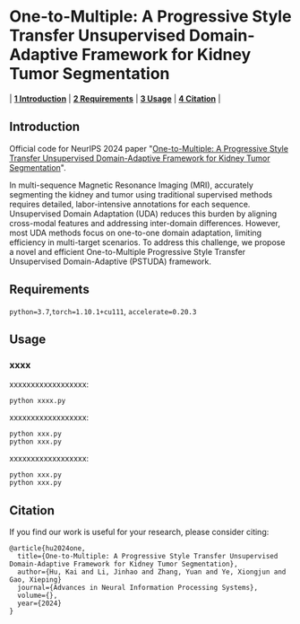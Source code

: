 # One-to-Multiple: A Progressive Style Transfer Unsupervised Domain-Adaptive Framework for Kidney Tumor Segmentation

| **[1 Introduction](#introduction)** 
| **[2 Requirements](#requirements)**
| **[3 Usage](#usage)**
| **[4 Citation](#citation)** |

<a id="introduction"></a>
## Introduction

Official code for NeurIPS 2024 paper "[One-to-Multiple: A Progressive Style Transfer Unsupervised Domain-Adaptive Framework for Kidney Tumor Segmentation]()".

In multi-sequence Magnetic Resonance Imaging (MRI), accurately segmenting the kidney and tumor using traditional supervised methods requires detailed, labor-intensive annotations for each sequence. Unsupervised Domain Adaptation (UDA) reduces this burden by aligning cross-modal features and addressing inter-domain differences. However, most UDA methods focus on one-to-one domain adaptation, limiting efficiency in multi-target scenarios. To address this challenge, we propose a novel and efficient One-to-Multiple Progressive Style Transfer Unsupervised Domain-Adaptive (PSTUDA) framework.

<a id="requirements"></a>
## Requirements

`python=3.7`,`torch=1.10.1+cu111`, `accelerate=0.20.3`

<a id="usage"></a>

## Usage

### xxxx
xxxxxxxxxxxxxxxxxx:

```
python xxxx.py
```

xxxxxxxxxxxxxxxxxx: 

```
python xxx.py
python xxx.py
```
xxxxxxxxxxxxxxxxxx: 
```
python xxx.py
python xxx.py
```

<a id="citation"></a>

## Citation

If you find our work is useful for your research, please consider citing:

```
@article{hu2024one,
  title={One-to-Multiple: A Progressive Style Transfer Unsupervised Domain-Adaptive Framework for Kidney Tumor Segmentation},
  author={Hu, Kai and Li, Jinhao and Zhang, Yuan and Ye, Xiongjun and Gao, Xieping}
  journal={Advances in Neural Information Processing Systems},
  volume={},
  year={2024}
}
```
